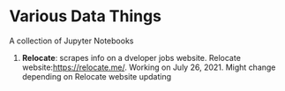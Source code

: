 ﻿# Various Data Things
A collection of Jupyter Notebooks

1. **Relocate**: scrapes info on a dveloper jobs website. Relocate website:https://relocate.me/. Working on July 26, 2021. Might change depending on Relocate website updating
